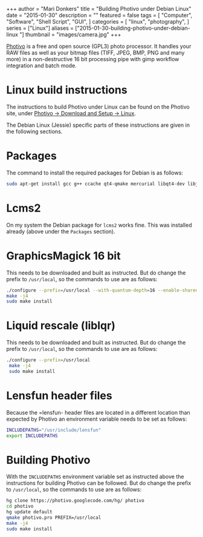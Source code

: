 +++
author = "Mari Donkers"
title = "Building Photivo under Debian Linux"
date = "2015-01-30"
description = ""
featured = false
tags = [
    "Computer",
    "Software",
    "Shell Script",
    "GUI",
]
categories = [
    "linux",
    "photography",
]
series = ["Linux"]
aliases = ["2015-01-30-building-photivo-under-debian-linux "]
thumbnail = "images/camera.jpg"
+++

[Photivo](http://photivo.org/) is a free and open source (GPL3) photo processor. It handles your RAW files as well as your bitmap files (TIFF, JPEG, BMP, PNG and many more) in a non-destructive 16 bit processing pipe with gimp workflow integration and batch mode.

# Linux build instructions

The instructions to build Photivo under Linux can be found on the Photivo site, under [Photivo -\> Download and Setup -\> Linux](http://photivo.org/download/linux).

The Debian Linux (Jessie) specific parts of these instructions are given in the following sections.

# Packages

The command to install the required packages for Debian is as follows:

``` bash
sudo apt-get install gcc g++ ccache qt4-qmake mercurial libqt4-dev libjpeg62-turbo-dev:amd64 libexiv2-dev liblensfun-dev libfftw3-dev libpng12-dev libtiff5 liblcms2-dev libgimp2.0-dev libgraphicsmagick++3
```

# Lcms2

On my system the Debian package for `lcms2` works fine. This was installed already (above under the `Packages` section).

# GraphicsMagick 16 bit

This needs to be downloaded and built as instructed. But do change the prefix to `/usr/local`, so the commands to use are as follows:

``` bash
./configure --prefix=/usr/local --with-quantum-depth=16 --enable-shared --without-lcms
make -j4
sudo make install

```

# Liquid rescale (liblqr)

This needs to be downloaded and built as instructed. But do change the prefix to `/usr/local`, so the commands to use are as follows:

``` bash
./configure --prefix=/usr/local
 make -j4
 sudo make install
```

# Lensfun header files

Because the =lensfun- header files are located in a different location than expected by Photivo an environment variable needs to be set as follows:

``` bash
INCLUDEPATHS="/usr/include/lensfun"
export INCLUDEPATHS
```

# Building Photivo

With the `INCLUDEPATHS` environment variable set as instructed above the instructions for building Photivo can be followed. But do change the prefix to `/usr/local`, so the commands to use are as follows:

``` bash
hg clone https://photivo.googlecode.com/hg/ photivo
cd photivo
hg update default
qmake photivo.pro PREFIX=/usr/local
make -j4
sudo make install
```
